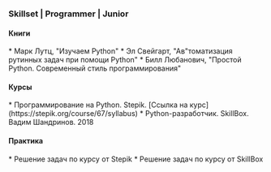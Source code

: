 <h3>Skillset | Programmer | Junior</h3>

<h4>Книги</h4>
* Марк Лутц, "Изучаем Python"
* Эл Свейгарт, "Ав"томатизация рутинных задач при помощи Python"
* Билл Любанович, "Простой Python. Современный стиль программирования"


<h4>Курсы</h4>
* Программирование на Python. Stepik. [Ссылка на курс](https://stepik.org/course/67/syllabus)
* Python-разработчик. SkillBox. Вадим Шандринов. 2018



<h4>Практика</h4>
* Решение задач по курсу от Stepik
* Решение задач по курсу от SkillBox

 